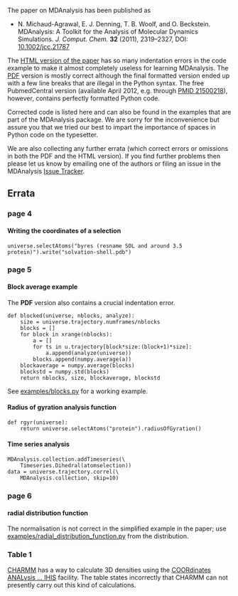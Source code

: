 The paper on MDAnalysis has been published as

  * N. Michaud-Agrawal, E. J. Denning, T. B. Woolf, and O. Beckstein. MDAnalysis: A Toolkit for the Analysis of Molecular Dynamics Simulations. _J. Comput. Chem._ **32** (2011), 2319–2327, DOI: [10.1002/jcc.21787](http://dx.doi.org/10.1002/jcc.21787)

The [HTML version of the paper](http://onlinelibrary.wiley.com/doi/10.1002/jcc.21787/full) has so many indentation errors in the code example to make it almost completely useless for learning MDAnalysis. The [PDF](http://onlinelibrary.wiley.com/doi/10.1002/jcc.21787/pdf) version is mostly correct although the final formatted version ended up with a few line breaks that are illegal in the Python syntax. The free PubmedCentral version (available April 2012, e.g. through [PMID 21500218](http://www.ncbi.nlm.nih.gov/pubmed/21500218)), however, contains perfectly formatted Python code.

Corrected code is listed here and can also be found in the examples that are part of the MDAnalysis package. We are sorry for the inconvenience but assure you that we tried our best to impart the importance of spaces in Python code on the typesetter.

We are also collecting any further errata (which correct errors or omissions in both the PDF and the HTML version). If you find further problems then please let us know by emailing one of the authors or filing an issue in the MDAnalysis [Issue Tracker](http://code.google.com/p/mdanalysis/issues/list).

## Errata ##
### page 4 ###
#### Writing the coordinates of a selection ####
```
universe.selectAtoms("byres (resname SOL and around 3.5 protein)").write("solvation-shell.pdb")
```
### page 5 ###
#### Block average example ####
The **PDF** version also contains a crucial indentation error.
```
def blocked(universe, nblocks, analyze): 
    size = universe.trajectory.numframes/nblocks
    blocks = [] 
    for block in xrange(nblocks): 
        a = [] 
        for ts in u.trajectory[block*size:(block+1)*size]: 
            a.append(analyze(universe)) 
        blocks.append(numpy.average(a)) 
    blockaverage = numpy.average(blocks) 
    blockstd = numpy.std(blocks) 
    return nblocks, size, blockaverage, blockstd
```
See [examples/blocks.py](http://code.google.com/p/mdanalysis/source/browse/package/examples/blocks.py) for a working example.

#### Radius of gyration analysis function ####
```
def rgyr(universe): 
    return universe.selectAtoms("protein").radiusOfGyration()
```

#### Time series analysis ####
```
MDAnalysis.collection.addTimeseries(\ 
    Timeseries.Dihedral(atomselection)) 
data = universe.trajectory.correl(\
    MDAnalysis.collection, skip=10)
```

### page 6 ###
#### radial distribution function ####
The normalisation is not correct in the simplified example in the paper; use [examples/radial\_distribution\_function.py](http://code.google.com/p/mdanalysis/source/browse/package/examples/radial_distribution_function.py) from the distribution.

### Table 1 ###
[CHARMM](http://www.charmm.org) has a way to calculate 3D densities using the [COORdinates ANALysis ... IHIS](http://www.charmm.org/html/documentation/c35b1/corman.html) facility. The table states incorrectly that CHARMM can not presently carry out this kind of calculations.